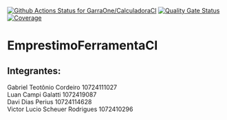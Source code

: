 [![Github Actions Status for GarraOne/CalculadoraCI](https://github.com/GarraOne/EmprestimoFerramentaCI/workflows/Java%20CI%20with%20Maven/badge.svg)](https://github.com/GarraOne/EmprestimoFerramentaCI/actions)
[![Quality Gate Status](https://sonarcloud.io/api/project_badges/measure?project=GarraOne_EmprestimoFerramentaCI&metric=alert_status)](https://sonarcloud.io/summary/new_code?id=GarraOne_EmprestimoFerramentaCI)
[![Coverage](https://sonarcloud.io/api/project_badges/measure?project=GarraOne_EmprestimoFerramentaCI&metric=coverage)](https://sonarcloud.io/component_measures?id=GarraOne_EmprestimoFerramentaCI&metric=coverage)
 



# EmprestimoFerramentaCI

## Integrantes:
 Gabriel Teotônio Cordeiro 10724111027 \
 Luan Campi Galatti 1072419087 \
 Davi Dias Perius 10724114628 \
 Victor Lucio Scheuer Rodrigues 1072410296
